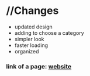 <h1>//Changes</h1>
<ul>
<li>updated design </li>
<li>adding to choose a category</li>
<li>simpler look</li>
<li>faster loading</li>
<li>organized</li>
</ul>
<h3>link of a page: <a href="https://onlymatia.github.io/Hangman-game/">website</a></h3>

